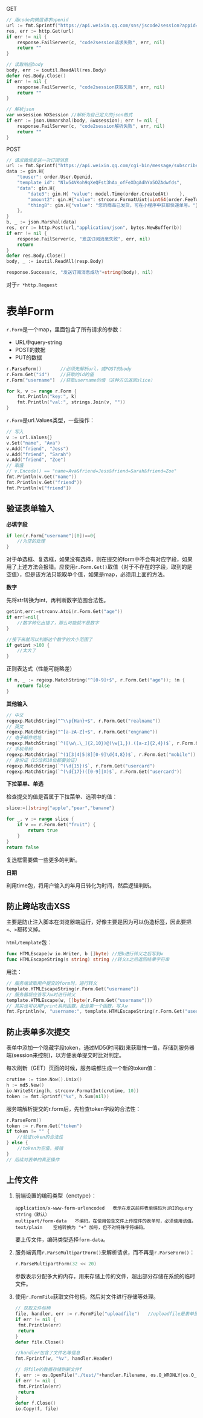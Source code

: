 GET

```go
// 用code向微信请求openid
url := fmt.Sprintf("https://api.weixin.qq.com/sns/jscode2session?appid=%s&secret=%s&js_code=%s&grant_type=authorization_code", appid, secret, code)
res, err := http.Get(url)
if err != nil {
    response.FailServer(c, "code2session请求失败", err, nil)
    return ""
}

// 读取响应body
body, err := ioutil.ReadAll(res.Body)
defer res.Body.Close()
if err != nil {
    response.FailServer(c, "code2session获取失败", err, nil)
    return ""
}

// 解析json
var wxsession WXSession	//解析为自己定义的json格式
if err := json.Unmarshal(body, &wxsession); err != nil {
    response.FailServer(c, "code2session解析失败", err, nil)
    return ""
}
```



POST

```go
// 请求微信发送一次订阅消息
url := fmt.Sprintf("https://api.weixin.qq.com/cgi-bin/message/subscribe/send?access_token=%s", accessToken.AccessToken)
data := gin.H{
    "touser": order.User.Openid,
    "template_id": "Nlw54VKoh9qXeQFst3hAo_ofFeXDgAdhYa5OZAdwfds",
    "data": gin.H{
        "date3": gin.H{ "value": model.Time(order.CreatedAt)	},
        "amount2": gin.H{"value": strconv.FormatUint(uint64(order.FeeTotal/100), 10)},
        "thing8": gin.H{"value": "您的商品已发货，可在小程序中获取快递单号。"},
    },
}
b, _ := json.Marshal(data)
res, err := http.Post(url,"application/json", bytes.NewBuffer(b))
if err != nil {
    response.FailServer(c, "发送订阅消息失败", err, nil)
	return
}
defer res.Body.Close()
body, _ := ioutil.ReadAll(resp.Body)

response.Success(c, "发送订阅消息成功"+string(body), nil)
```





对于`r *http.Request`



# 表单Form

`r.Form`是一个map，里面包含了所有请求的参数：

- URL中query-string
- POST的数据
- PUT的数据

```go
r.ParseForm()		//必须先解析url，或POST的body
r.Form.Get("id")	//获取的id的值
r.Form["username"]	//获取username的值（这种方法返回slice）

for k, v := range r.Form {
    fmt.Println("key:", k)
    fmt.Println("val:", strings.Join(v, ""))
}
```



`r.Form`是url.Values类型，一些操作：

```go
// 写入
v := url.Values{}
v.Set("name", "Ava")
v.Add("friend", "Jess")
v.Add("friend", "Sarah")
v.Add("friend", "Zoe")
// 取值
// v.Encode() == "name=Ava&friend=Jess&friend=Sarah&friend=Zoe"
fmt.Println(v.Get("name"))
fmt.Println(v.Get("friend"))
fmt.Println(v["friend"])
```



## 验证表单输入

**必填字段**

```go
if len(r.Form["username"][0])==0{
    //为空的处理
}
```

对于单选框、复选框，如果没有选择，则在提交的form中不会有对应字段，如果用了上述方法会报错。应使用`r.Form.Get()`取值（对于不存在的字段，取到的是空值），但是该方法只能取单个值，如果是map，必须用上面的方法。

**数字**

先将str转换为int，再判断数字范围合法性。

```go
getint,err:=strconv.Atoi(r.Form.Get("age"))
if err!=nil{
    //数字转化出错了，那么可能就不是数字
}

//接下来就可以判断这个数字的大小范围了
if getint >100 {
    //太大了
}
```

正则表达式（性能可能略差）

```go
if m, _ := regexp.MatchString("^[0-9]+$", r.Form.Get("age")); !m {
    return false
}
```

**其他输入**

```go
// 中文
regexp.MatchString("^\\p{Han}+$", r.Form.Get("realname"))
// 英文
regexp.MatchString("^[a-zA-Z]+$", r.Form.Get("engname"))
// 电子邮件地址
regexp.MatchString(`^([\w\.\_]{2,10})@(\w{1,}).([a-z]{2,4})$`, r.Form.Get("email"))
// 手机号码
regexp.MatchString(`^(1[3|4|5|8][0-9]\d{4,8})$`, r.Form.Get("mobile"))
// 身份证（15位和18位都要验证）
regexp.MatchString(`^(\d{15})$`, r.Form.Get("usercard")
regexp.MatchString(`^(\d{17})([0-9]|X)$`, r.Form.Get("usercard"))
```

**下拉菜单、单选**

检查提交的值是否属于下拉菜单、选项中的值：

```go
slice:=[]string{"apple","pear","banane"}

for _, v := range slice {
    if v == r.Form.Get("fruit") {
        return true
    }
}
return false
```

复选框需要做一些更多的判断。

**日期**

利用time包，将用户输入的年月日转化为时间，然后逻辑判断。



## 防止跨站攻击XSS

主要是防止注入脚本在浏览器端运行，好像主要是因为可以伪造标签，因此要把`<`、`>`都转义掉。

`html/template`包：

```go
func HTMLEscape(w io.Writer, b []byte) //把b进行转义之后写到w
func HTMLEscapeString(s string) string //转义s之后返回结果字符串
```

用法：

```go
// 服务端读取用户提交的form时，进行转义
template.HTMLEscapeString(r.Form.Get("username"))
// 服务器将应答写入w时进行转义
template.HTMLEscape(w, []byte(r.Form.Get("username")))
// 其实也可以用Fprint系列函数，配合第一个函数，写入w
fmt.Fprintln(w, "username:", template.HTMLEscapeString(r.Form.Get("username")))
```



## 防止表单多次提交

表单中添加一个隐藏字段token，通过MD5(时间戳)来获取惟一值，存储到服务器端(session来控制)，以方便表单提交时比对判定。

每次刷新（GET）页面的时候，服务端都生成一个新的token值：

```go
crutime := time.Now().Unix()
h := md5.New()
io.WriteString(h, strconv.FormatInt(crutime, 10))
token := fmt.Sprintf("%x", h.Sum(nil))
```

服务端解析提交的r.form后，先检查token字段的合法性：

```go
r.ParseForm()
token := r.Form.Get("token")
if token != "" {
	//验证token的合法性
} else {
	//token为空值，报错
}
// 后续对表单的真正操作
```



## 上传文件

1. 前端设置的编码类型（enctype）：

   ```
   application/x-www-form-urlencoded   表示在发送前将表单编码为URI的query string（默认）
   multipart/form-data   不编码。在使用包含文件上传控件的表单时，必须使用该值。
   text/plain    空格转换为 "+" 加号，但不对特殊字符编码。
   ```

   要上传文件，编码类型选择`form-data`。

   

2. 服务端调用`r.ParseMultipartForm()`来解析请求，而不再是`r.ParseForm()`：

   ```go
   r.ParseMultipartForm(32 << 20)
   ```

   参数表示分配多大的内存，用来存储上传的文件，超出部分存储在系统的临时文件。

   

3. 使用`r.FormFile`获取文件句柄，然后对文件进行存储等处理。

   ```go
   // 获取文件句柄
   file, handler, err := r.FormFile("uploadfile")	//uploadfile是表单里的文件字段
   if err != nil {
   	fmt.Println(err)
   	return
   }
   defer file.Close()
   
   //handler包含了文件名等信息
   fmt.Fprintf(w, "%v", handler.Header)
   
   // 将file的数据存储到新文件f
   f, err := os.OpenFile("./test/"+handler.Filename, os.O_WRONLY|os.O_CREATE, 0666)
   if err != nil {
   	fmt.Println(err)
   	return
   }
   defer f.Close()
   io.Copy(f, file)
   ```

   







